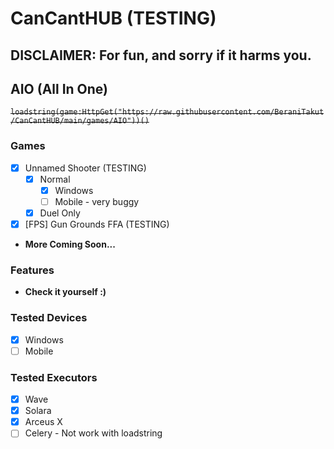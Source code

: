 # CanCantHUB (TESTING)
## DISCLAIMER: For fun, and sorry if it harms you.

## AIO (All In One)
~~`loadstring(game:HttpGet("https://raw.githubusercontent.com/BeraniTakut/CanCantHUB/main/games/AIO"))()`~~

### Games
- [x] Unnamed Shooter (TESTING)
  - [x] Normal
    - [x] Windows
    - [ ] Mobile - very buggy
  - [x] Duel Only
- [x] [FPS] Gun Grounds FFA (TESTING)
- **More Coming Soon...**

### Features
- **Check it yourself :)**

### Tested Devices
- [x] Windows
- [ ] Mobile

### Tested Executors
- [x] Wave
- [x] Solara
- [x] Arceus X 
- [ ] Celery - Not work with loadstring 
